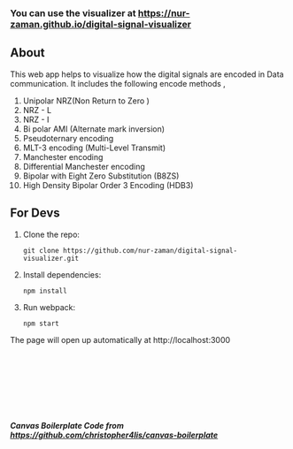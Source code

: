 
### You can use the visualizer at https://nur-zaman.github.io/digital-signal-visualizer

## About

This web app helps to visualize how the digital signals are encoded in Data communication.
It includes the following encode methods ,

1. Unipolar NRZ(Non Return to Zero )
2. NRZ - L
3. NRZ - I
4. Bi polar AMI (Alternate mark inversion)
5. Pseudoternary encoding
6. MLT-3 encoding (Multi-Level Transmit)
7. Manchester encoding
8. Differential Manchester encoding
9. Bipolar with Eight Zero Substitution (B8ZS)
10. High Density Bipolar Order 3 Encoding (HDB3)



## For Devs

1.  Clone the repo:

        git clone https://github.com/nur-zaman/digital-signal-visualizer.git

2.  Install dependencies:

        npm install

3.  Run webpack:

        npm start

The page will open up automatically at http://localhost:3000 
<br/><br/><br/><br/><br/><br/><br/><br/>
##### *Canvas Boilerplate Code from https://github.com/christopher4lis/canvas-boilerplate* 
